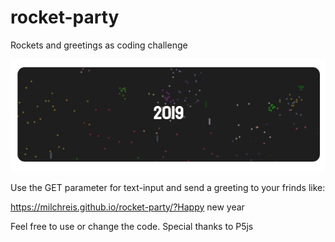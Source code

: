 # rocket-party
Rockets and greetings as coding challenge

![rocket-party](https://github.com/Milchreis/rocket-party/raw/master/screen.gif)

Use the GET parameter for text-input and send a greeting to your frinds like:

https://milchreis.github.io/rocket-party/?Happy new year

Feel free to use or change the code.
Special thanks to P5js
